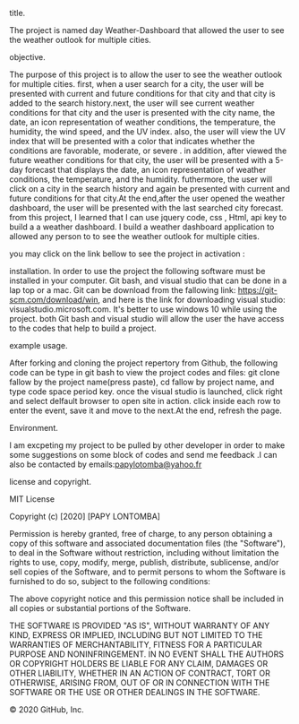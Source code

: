 title.

The project is named day Weather-Dashboard that allowed the user to see the weather outlook for multiple cities.

objective.

The purpose of this project is to allow the user to see the weather outlook for multiple cities. first, when a user search for a city,
the user will be presented with current and future conditions for that city and that city is added to the search history.next, the user will see current weather conditions for that city and the user is  presented with the city name, the date, an icon representation of weather conditions, the temperature, the humidity, the wind speed, and the UV index. also, the user will view the UV index that will be presented with a color that indicates whether the conditions are favorable, moderate, or severe . in addition, after viewed the  future weather conditions for that city, the user will be presented with a 5-day forecast that displays the date, an icon representation of weather conditions, the temperature, and the humidity. futhermore, the user will  click on a city in the search history and again be presented with current and future conditions for that city.At the end,after the user opened the weather dashboard, the user will be  presented with the last searched city forecast. from this project, I learned that I can use jquery code, css , Html, api key  to build a a weather dashboard. I build  a weather dashboard application to allowed any person to to see the weather outlook for multiple cities. 

you may click on the link bellow to see the project in activation :

installation. In order to use the project the following software must be installed in your computer. Git bash, and visual studio that can be done in a lap top or a mac. Git can be download from the fallowing link: https://git-scm.com/download/win, and here is the link for downloading visual studio: visualstudio.microsoft.com. It's better to use windows 10 while using the project. both Git bash and visual studio will allow the user the have access to the codes that help to build a project.

example usage.

After forking and cloning the project repertory from Github, the following code can be type in git bash to view the project codes and files: git clone fallow by the project name(press paste), cd fallow by project name, and type code space period key. once the visual studio is launched, click right and select delfault browser to open site in action. click inside each row to enter the event, save it and move to the next.At the end, refresh the page.

Environment.

I am excpeting my project to be pulled by other developer in order to make some suggestions on some block of codes and send me feedback .I can also be contacted by emails:papylotomba@yahoo.fr

license and copyright.

MIT License

Copyright (c) [2020] [PAPY LONTOMBA]

Permission is hereby granted, free of charge, to any person obtaining a copy of this software and associated documentation files (the "Software"), to deal in the Software without restriction, including without limitation the rights to use, copy, modify, merge, publish, distribute, sublicense, and/or sell copies of the Software, and to permit persons to whom the Software is furnished to do so, subject to the following conditions:

The above copyright notice and this permission notice shall be included in all copies or substantial portions of the Software.

THE SOFTWARE IS PROVIDED "AS IS", WITHOUT WARRANTY OF ANY KIND, EXPRESS OR IMPLIED, INCLUDING BUT NOT LIMITED TO THE WARRANTIES OF MERCHANTABILITY, FITNESS FOR A PARTICULAR PURPOSE AND NONINFRINGEMENT. IN NO EVENT SHALL THE AUTHORS OR COPYRIGHT HOLDERS BE LIABLE FOR ANY CLAIM, DAMAGES OR OTHER LIABILITY, WHETHER IN AN ACTION OF CONTRACT, TORT OR OTHERWISE, ARISING FROM, OUT OF OR IN CONNECTION WITH THE SOFTWARE OR THE USE OR OTHER DEALINGS IN THE SOFTWARE.

© 2020 GitHub, Inc.
